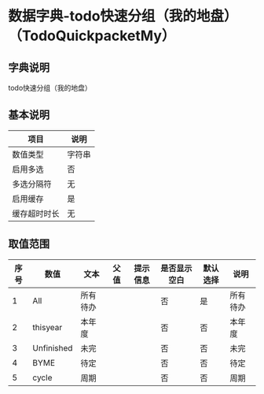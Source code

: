 # 数据字典-todo快速分组（我的地盘）（TodoQuickpacketMy）
## 字典说明
todo快速分组（我的地盘）

## 基本说明
| 项目 | 说明 |
| ---- | ---- |
| 数值类型 | 字符串 |
| 启用多选 | 否 |
| 多选分隔符 | 无 |
| 启用缓存 | 是 |
| 缓存超时时长 | 无 |

## 取值范围
| 序号 | 数值 | 文本 | 父值 | 提示信息 | 是否显示空白 | 默认选择 | 说明 |
| ---- | ---- | ---- | ---- | ---- | ---- | ---- | ---- |
| 1 | All | 所有待办 |  |  | 否 | 是 | 所有待办 |
| 2 | thisyear | 本年度 |  |  | 否 | 否 | 本年度 |
| 3 | Unfinished | 未完 |  |  | 否 | 否 | 未完 |
| 4 | BYME | 待定 |  |  | 否 | 否 | 待定 |
| 5 | cycle | 周期 |  |  | 否 | 否 | 周期 |

